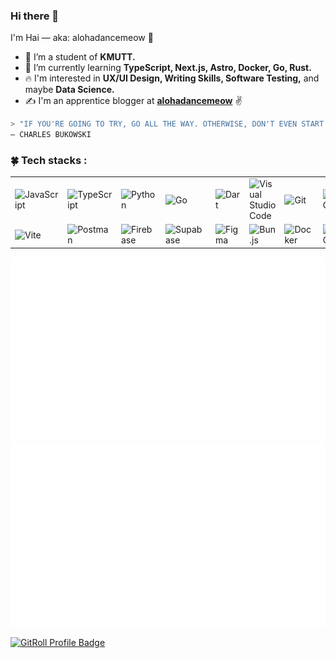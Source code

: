 ### Hi there 👋
I'm Hai —  aka: alohadancemeow 🐸 

<!--![](/header.png)--->

- 🔭 I’m a student of **KMUTT.**
- 💯 I’m currently learning **TypeScript, Next.js, Astro, Docker, Go, Rust.**
- 🔥 I'm interested in **UX/UI Design, Writing Skills, Software Testing,** and maybe **Data Science.**
- ✍️ I'm an apprentice blogger at **[alohadancemeow](https://alohadancemeow.com/)** ✌️

```bash
> "IF YOU'RE GOING TO TRY, GO ALL THE WAY. OTHERWISE, DON'T EVEN START." 
― CHARLES BUKOWSKI
```

### 🍀 Tech stacks :

<div >
	<table>
		<tr>
			<td><img width="25" src="https://raw.githubusercontent.com/marwin1991/profile-technology-icons/refs/heads/main/icons/javascript.png" alt="JavaScript" title="JavaScript"/></td>
			<td><img width="25" src="https://raw.githubusercontent.com/marwin1991/profile-technology-icons/refs/heads/main/icons/typescript.png" alt="TypeScript" title="TypeScript"/></td>
			<td><img width="25" src="https://raw.githubusercontent.com/marwin1991/profile-technology-icons/refs/heads/main/icons/python.png" alt="Python" title="Python"/></td>
			<td><img width="25" src="https://raw.githubusercontent.com/marwin1991/profile-technology-icons/refs/heads/main/icons/go.png" alt="Go" title="Go"/></td>
      <td><img width="25" src="https://raw.githubusercontent.com/marwin1991/profile-technology-icons/refs/heads/main/icons/dart.png" alt="Dart" title="Dart"/></td>
			<td><img width="25" src="https://raw.githubusercontent.com/marwin1991/profile-technology-icons/refs/heads/main/icons/visual_studio_code.png" alt="Visual Studio Code" title="Visual Studio Code"/></td>
			<td><img width="25" src="https://raw.githubusercontent.com/marwin1991/profile-technology-icons/refs/heads/main/icons/git.png" alt="Git" title="Git"/></td>
			<td><img width="25" src="https://raw.githubusercontent.com/marwin1991/profile-technology-icons/refs/heads/main/icons/tailwind_css.png" alt="Tailwind CSS" title="Tailwind CSS"/></td>
			<td><img width="25" src="https://raw.githubusercontent.com/marwin1991/profile-technology-icons/refs/heads/main/icons/node_js.png" alt="Node.js" title="Node.js"/></td>
      <td><img width="25" src="https://raw.githubusercontent.com/marwin1991/profile-technology-icons/refs/heads/main/icons/react.png" alt="React" title="React"/></td>
			<td><img width="25" src="https://raw.githubusercontent.com/marwin1991/profile-technology-icons/refs/heads/main/icons/next_js.png" alt="Next.js" title="Next.js"/></td>
			<td><img width="25" src="https://raw.githubusercontent.com/marwin1991/profile-technology-icons/refs/heads/main/icons/astro.png" alt="Astro" title="Astro"/></td>
      <td><img width="25" src="https://raw.githubusercontent.com/marwin1991/profile-technology-icons/refs/heads/main/icons/flutter.png" alt="Flutter" title="Flutter"/></td>
      </tr>
      <tr>
			<td><img width="25" src="https://raw.githubusercontent.com/marwin1991/profile-technology-icons/refs/heads/main/icons/vite.png" alt="Vite" title="Vite"/></td>
			<td><img width="25" src="https://raw.githubusercontent.com/marwin1991/profile-technology-icons/refs/heads/main/icons/postman.png" alt="Postman" title="Postman"/></td>
			<td><img width="25" src="https://raw.githubusercontent.com/marwin1991/profile-technology-icons/refs/heads/main/icons/firebase.png" alt="Firebase" title="Firebase"/></td>
			<td><img width="25" src="https://raw.githubusercontent.com/marwin1991/profile-technology-icons/refs/heads/main/icons/supabase.png" alt="Supabase" title="Supabase"/></td>
			<td><img width="25" src="https://raw.githubusercontent.com/marwin1991/profile-technology-icons/refs/heads/main/icons/figma.png" alt="Figma" title="Figma"/></td>
        <td><img width="25" src="https://raw.githubusercontent.com/marwin1991/profile-technology-icons/refs/heads/main/icons/bun_js.png" alt="Bun.js" title="Bun.js"/></td>
			<td><img width="25" src="https://raw.githubusercontent.com/marwin1991/profile-technology-icons/refs/heads/main/icons/docker.png" alt="Docker" title="Docker"/></td>
			<td><img width="25" src="https://raw.githubusercontent.com/marwin1991/profile-technology-icons/refs/heads/main/icons/postgresql.png" alt="PostgreSQL" title="PostgreSQL"/></td>
        <td><img width="25" src="https://raw.githubusercontent.com/marwin1991/profile-technology-icons/refs/heads/main/icons/mongodb.png" alt="mongoDB" title="mongoDB"/></td>
        <td><img width="25" src="https://raw.githubusercontent.com/marwin1991/profile-technology-icons/refs/heads/main/icons/material_ui.png" alt="Material UI" title="Material UI"/></td>
			<td><img width="25" src="https://raw.githubusercontent.com/marwin1991/profile-technology-icons/refs/heads/main/icons/ant_design.png" alt="Ant Design" title="Ant Design"/></td>
			<td><img width="25" src="https://raw.githubusercontent.com/marwin1991/profile-technology-icons/refs/heads/main/icons/next_ui.png" alt="Next UI" title="Next UI"/></td>
			<td><img width="25" src="https://raw.githubusercontent.com/marwin1991/profile-technology-icons/refs/heads/main/icons/shadcn_ui.png" alt="ShadCn UI" title="ShadCn UI"/></td>
		</tr>
	</table>
</div>

<!--![JavaScript](https://img.shields.io/badge/javascript-%23323330.svg?style=for-the-badge&logo=javascript&logoColor=%23F7DF1E)
![TypeScript](https://img.shields.io/badge/typescript-%23007ACC.svg?style=for-the-badge&logo=typescript&logoColor=white)
![NodeJS](https://img.shields.io/badge/node.js-6DA55F?style=for-the-badge&logo=node.js&logoColor=white)
![React](https://img.shields.io/badge/react-%2320232a.svg?style=for-the-badge&logo=react&logoColor=%2361DAFB)
![Next JS](https://img.shields.io/badge/Next-black?style=for-the-badge&logo=next.js&logoColor=white)
![Astro](https://img.shields.io/badge/astro-%232C2052.svg?style=for-the-badge&logo=astro&logoColor=white)
![TailwindCSS](https://img.shields.io/badge/tailwindcss-%2338B2AC.svg?style=for-the-badge&logo=tailwind-css&logoColor=white)
![Flutter](https://img.shields.io/badge/Flutter-%2302569B.svg?style=for-the-badge&logo=Flutter&logoColor=white)
![Python](https://img.shields.io/badge/python-3670A0?style=for-the-badge&logo=python&logoColor=ffdd54)
![Go](https://img.shields.io/badge/go-%2300ADD8.svg?style=for-the-badge&logo=go&logoColor=white)
![Prisma](https://img.shields.io/badge/Prisma-3982CE?style=for-the-badge&logo=Prisma&logoColor=white)
![MongoDB](https://img.shields.io/badge/MongoDB-%234ea94b.svg?style=for-the-badge&logo=mongodb&logoColor=white)
![Go](https://img.shields.io/badge/go-%2300ADD8.svg?style=for-the-badge&logo=go&logoColor=white)
![React Native](https://img.shields.io/badge/react_native-%2320232a.svg?style=for-the-badge&logo=react&logoColor=%2361DAFB)
![Dart](https://img.shields.io/badge/dart-%230175C2.svg?style=for-the-badge&logo=dart&logoColor=white) -->

<!-- ### 🍃 Softwares & Tools :

![Visual Studio Code](https://img.shields.io/badge/Visual%20Studio%20Code-0078d7.svg?style=for-the-badge&logo=visual-studio-code&logoColor=white)
![Figma](https://img.shields.io/badge/figma-%23F24E1E.svg?style=for-the-badge&logo=figma&logoColor=white)
![Postman](https://img.shields.io/badge/Postman-FF6C37?style=for-the-badge&logo=postman&logoColor=white)
![Notion](https://img.shields.io/badge/Notion-%23000000.svg?style=for-the-badge&logo=notion&logoColor=white)
![Vite](https://img.shields.io/badge/vite-%23646CFF.svg?style=for-the-badge&logo=vite&logoColor=white)
<!--![Canva](https://img.shields.io/badge/Canva-%2300C4CC.svg?style=for-the-badge&logo=Canva&logoColor=white)
![Steam](https://img.shields.io/badge/steam-%23000000.svg?style=for-the-badge&logo=steam&logoColor=white) -->


![.](https://raw.githubusercontent.com/alohadancemeow/github-stats-transparent/output/generated/overview.svg)
![.](https://raw.githubusercontent.com/alohadancemeow/github-stats-transparent/output/generated/languages.svg)


<a href="https://gitroll.io/profile/uqqz6zb19qJVenWoV03JM3pv6b5x2" target="_blank"><img src="https://gitroll.io/api/badges/profiles/v1/uqqz6zb19qJVenWoV03JM3pv6b5x2?theme=dark" alt="GitRoll Profile Badge"/></a>
